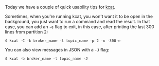 Today we have a couple of quick usability tips for [kcat](https://github.com/edenhill/kcat).

Sometimes, when you're running kcat, you won't want it to be open in the background, you just want to run a command and read the result. In that case, you can add an `-e` flag to exit, in this case, after printing the last 300 lines from partition 2: 

```
$ kcat -C -b broker_name -t topic_name -p 2 -o -300-e
```

You can also view messages in JSON with a `-J` flag:

```
$ kcat -b broker_name -t topic_name -J
```